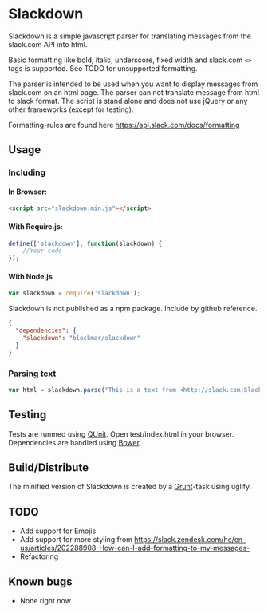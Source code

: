 # Slackdown

Slackdown is a simple javascript parser for translating messages from the slack.com API into html.

Basic formatting like bold, italic, underscore, fixed width and slack.com ```<>``` tags is supported. See TODO for unsupported formatting.

The parser is intended to be used when you want to display messages from slack.com on an html page. The parser
can not translate message from html to slack format. The script is stand alone and does not use jQuery or any other frameworks (except for testing).

Formatting-rules are found here https://api.slack.com/docs/formatting

## Usage

### Including

#### In Browser:

```html
<script src="slackdown.min.js"></script>
```

#### With Require.js:

```javascript
define(['slackdown'], function(slackdown) {
    //Your code
});
```

#### With Node.js

```javascript
var slackdown = require('slackdown');
```

Slackdown is not published as a npm package. Include by github reference.

```json
{
  "dependencies": {
    "slackdown": "blockmar/slackdown"
  }
}
```

### Parsing text

```javascript
var html = slackdown.parse("This is a text from <http://slack.com|Slack>");
```

## Testing

Tests are runmed using [QUnit](http://qunitjs.com/). Open test/index.html in your browser. Dependencies are handled using [Bower](http://bower.io).

## Build/Distribute

The minified version of Slackdown is created by a [Grunt](http://gruntjs.com/)-task using uglify.

## TODO

* Add support for Emojis
* Add support for more styling from https://slack.zendesk.com/hc/en-us/articles/202288908-How-can-I-add-formatting-to-my-messages-
* Refactoring

## Known bugs

* None right now